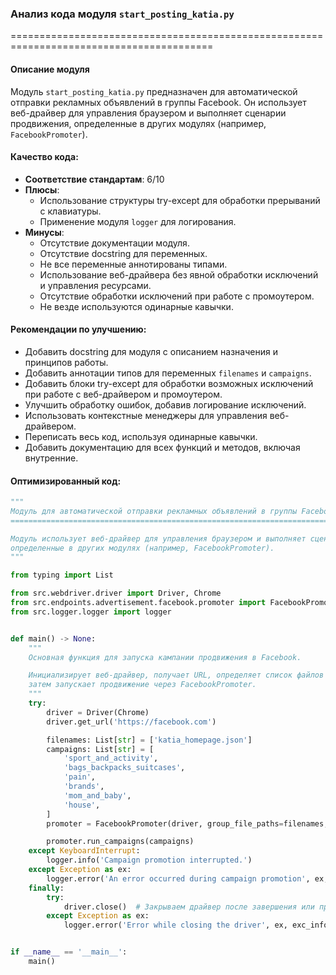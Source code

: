 ### **Анализ кода модуля `start_posting_katia.py`**

=========================================================================================

#### **Описание модуля**

Модуль `start_posting_katia.py` предназначен для автоматической отправки рекламных объявлений в группы Facebook. Он использует веб-драйвер для управления браузером и выполняет сценарии продвижения, определенные в других модулях (например, `FacebookPromoter`).

#### **Качество кода**:

- **Соответствие стандартам**: 6/10
- **Плюсы**:
  - Использование структуры try-except для обработки прерываний с клавиатуры.
  - Применение модуля `logger` для логирования.
- **Минусы**:
  - Отсутствие документации модуля.
  - Отсутствие docstring для переменных.
  - Не все переменные аннотированы типами.
  - Использование веб-драйвера без явной обработки исключений и управления ресурсами.
  - Отсутствие обработки исключений при работе с промоутером.
  - Не везде используются одинарные кавычки.

#### **Рекомендации по улучшению**:

- Добавить docstring для модуля с описанием назначения и принципов работы.
- Добавить аннотации типов для переменных `filenames` и `campaigns`.
- Добавить блоки try-except для обработки возможных исключений при работе с веб-драйвером и промоутером.
- Улучшить обработку ошибок, добавив логирование исключений.
- Использовать контекстные менеджеры для управления веб-драйвером.
- Переписать весь код, используя одинарные кавычки.
- Добавить документацию для всех функций и методов, включая внутренние.

#### **Оптимизированный код**:

```python
"""
Модуль для автоматической отправки рекламных объявлений в группы Facebook.
========================================================================

Модуль использует веб-драйвер для управления браузером и выполняет сценарии продвижения,
определенные в других модулях (например, FacebookPromoter).
"""

from typing import List

from src.webdriver.driver import Driver, Chrome
from src.endpoints.advertisement.facebook.promoter import FacebookPromoter
from src.logger.logger import logger


def main() -> None:
    """
    Основная функция для запуска кампании продвижения в Facebook.

    Инициализирует веб-драйвер, получает URL, определяет список файлов конфигурации и кампаний,
    затем запускает продвижение через FacebookPromoter.
    """
    try:
        driver = Driver(Chrome)
        driver.get_url('https://facebook.com')

        filenames: List[str] = ['katia_homepage.json']
        campaigns: List[str] = [
            'sport_and_activity',
            'bags_backpacks_suitcases',
            'pain',
            'brands',
            'mom_and_baby',
            'house',
        ]
        promoter = FacebookPromoter(driver, group_file_paths=filenames, no_video=False)

        promoter.run_campaigns(campaigns)
    except KeyboardInterrupt:
        logger.info('Campaign promotion interrupted.')
    except Exception as ex:
        logger.error('An error occurred during campaign promotion', ex, exc_info=True)
    finally:
        try:
            driver.close()  # Закрываем драйвер после завершения или прерывания
        except Exception as ex:
            logger.error('Error while closing the driver', ex, exc_info=True)


if __name__ == '__main__':
    main()